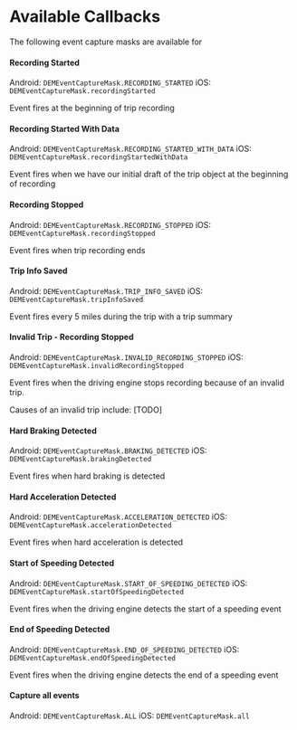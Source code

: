 # Available Callbacks
The following event capture masks are available for 

#### Recording Started
Android: `DEMEventCaptureMask.RECORDING_STARTED`
iOS: `DEMEventCaptureMask.recordingStarted`

Event fires at the beginning of trip recording

#### Recording Started With Data
Android: `DEMEventCaptureMask.RECORDING_STARTED_WITH_DATA`
iOS: `DEMEventCaptureMask.recordingStartedWithData`

Event fires when we have our initial draft of the trip object at the beginning of recording

#### Recording Stopped
Android: `DEMEventCaptureMask.RECORDING_STOPPED`
iOS: `DEMEventCaptureMask.recordingStopped`

Event fires when trip recording ends

#### Trip Info Saved
Android: `DEMEventCaptureMask.TRIP_INFO_SAVED`
iOS: `DEMEventCaptureMask.tripInfoSaved`

Event fires every 5 miles during the trip with a trip summary

#### Invalid Trip - Recording Stopped
Android: `DEMEventCaptureMask.INVALID_RECORDING_STOPPED`
iOS: `DEMEventCaptureMask.invalidRecordingStopped`

Event fires when the driving engine stops recording because of an invalid trip.

Causes of an invalid trip include: [TODO]

#### Hard Braking Detected
Android: `DEMEventCaptureMask.BRAKING_DETECTED`
iOS: `DEMEventCaptureMask.brakingDetected`

Event fires when hard braking is detected

#### Hard Acceleration Detected
Android: `DEMEventCaptureMask.ACCELERATION_DETECTED`
iOS: `DEMEventCaptureMask.accelerationDetected`

Event fires when hard acceleration is detected

#### Start of Speeding Detected
Android: `DEMEventCaptureMask.START_OF_SPEEDING_DETECTED`
iOS: `DEMEventCaptureMask.startOfSpeedingDetected`

Event fires when the driving engine detects the start of a speeding event

#### End of Speeding Detected
Android: `DEMEventCaptureMask.END_OF_SPEEDING_DETECTED`
iOS: `DEMEventCaptureMask.endOfSpeedingDetected`

Event fires when the driving engine detects the end of a speeding event

#### Capture all events
Android: `DEMEventCaptureMask.ALL`
iOS: `DEMEventCaptureMask.all`